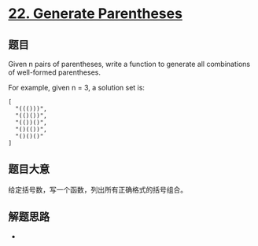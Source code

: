 # [22. Generate Parentheses](https://leetcode.com/problems/generate-parentheses/)

## 题目

Given n pairs of parentheses, write a function to generate all combinations of well-formed parentheses.

For example, given n = 3, a solution set is:

```
[
  "((()))",
  "(()())",
  "(())()",
  "()(())",
  "()()()"
]
```


## 题目大意
给定括号数，写一个函数，列出所有正确格式的括号组合。

## 解题思路
- 

